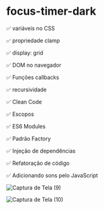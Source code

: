 # focus-timer-dark

✅ variáveis no CSS

✅ propriedade clamp

✅ display: grid

✅ DOM no navegador

✅ Funções callbacks

✅ recursividade

✅ Clean Code

✅ Escopos

✅ ES6 Modules

✅ Padrão Factory

✅ Injeção de dependências

✅ Refatoração de código

✅ Adicionando sons pelo JavaScript




![Captura de Tela (9)](https://user-images.githubusercontent.com/108099380/197253769-40537924-7692-4eb9-ab5d-8eec21c193e1.png)






![Captura de Tela (10)](https://user-images.githubusercontent.com/108099380/197253813-ea2a74a3-7667-443b-b16e-1a945b1bf33c.png)
